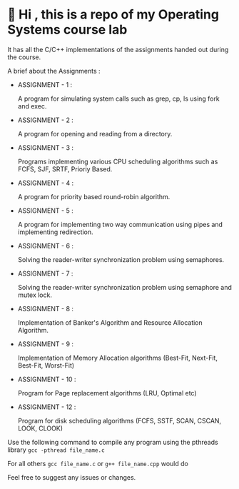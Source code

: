# 👋 Hi , this is a repo of my Operating Systems course lab

It has all the C/C++ implementations of the assignments handed out during the course.

A brief about the Assignments :

- ASSIGNMENT - 1 :

  A program for simulating system calls such as grep, cp, ls using fork and exec.

- ASSIGNMENT - 2 :

  A program for opening and reading from a directory.

- ASSIGNMENT - 3 :

  Programs implementing various CPU scheduling algorithms such as FCFS, SJF, SRTF, Prioriy Based.

- ASSIGNMENT - 4 :

  A program for priority based round-robin algorithm.

- ASSIGNMENT - 5 :

  A program for implementing two way communication using pipes and implementing redirection.

- ASSIGNMENT - 6 :

  Solving the reader-writer synchronization problem using semaphores.

- ASSIGNMENT - 7 :

  Solving the reader-writer synchronization problem using semaphore and mutex lock.

- ASSIGNMENT - 8 :

  Implementation of Banker's Algorithm and Resource Allocation Algorithm.

- ASSIGNMENT - 9 :

  Implementation of Memory Allocation algorithms (Best-Fit, Next-Fit, Best-Fit, Worst-Fit)

- ASSIGNMENT - 10 :

  Program for Page replacement algorithms (LRU, Optimal etc)

- ASSIGNMENT - 12 :

  Program for disk scheduling algorithms (FCFS, SSTF, SCAN, CSCAN, LOOK, CLOOK)

Use the following command to compile any program using the pthreads library `gcc -pthread file_name.c`

For all others `gcc file_name.c` or `g++ file_name.cpp` would do

Feel free to suggest any issues or changes.
